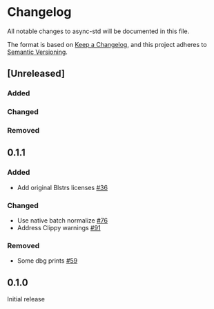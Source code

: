 # Changelog

All notable changes to async-std will be documented in this file.

The format is based on [Keep a Changelog](https://keepachangelog.com/en/1.0.0/),
and this project adheres to [Semantic Versioning](https://book.async.rs/overview/stability-guarantees.html).

## [Unreleased]
### Added

### Changed

### Removed

## 0.1.1
### Added
* Add original Blstrs licenses [#36](https://github.com/midnightntwrk/midnight-zk/pull/36)
### Changed
* Use native batch normalize [#76](https://github.com/midnightntwrk/midnight-zk/pull/76) 
* Address Clippy warnings [#91](https://github.com/midnightntwrk/midnight-zk/pull/91)
### Removed
* Some dbg prints [#59](https://github.com/midnightntwrk/midnight-zk/pull/59)

## 0.1.0
Initial release
